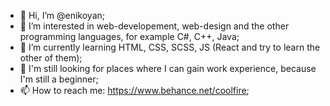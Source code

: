 - 👋 Hi, I’m @enikoyan;
- 👀 I’m interested in web-developement, web-design and the other programming languages, for example C#, C++, Java;
- 🌱 I’m currently learning HTML, CSS, SCSS, JS (React and try to learn the other of them);
- 💞️ I'm still looking for places where I can gain work experience, because I'm still a beginner;
- 📫 How to reach me: https://www.behance.net/coolfire;

<!---
enikoyan/enikoyan is a ✨ special ✨ repository because its `README.md` (this file) appears on your GitHub profile.
You can click the Preview link to take a look at your changes.
--->

